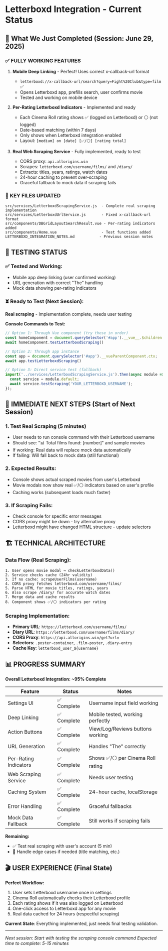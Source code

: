 # Letterboxd Integration - Current Status

## 🚀 What We Just Completed (Session: June 29, 2025)

### ✅ FULLY WORKING FEATURES
1. **Mobile Deep Linking** - Perfect! Uses correct x-callback-url format
   - `letterboxd://x-callback-url/search?query=Fight%20Club&type=film` ✅
   - Opens Letterboxd app, prefills search, user confirms movie
   - Tested and working on mobile device

2. **Per-Rating Letterboxd Indicators** - Implemented and ready
   - Each Cinema Roll rating shows ✅ (logged on Letterboxd) or ⚪ (not logged)
   - Date-based matching (within 7 days)
   - Only shows when Letterboxd integration enabled
   - Layout: `[medium] on [date] [✅/⚪] [rating total]`

3. **Real Web Scraping Service** - Fully implemented, ready to test
   - CORS proxy: `api.allorigins.win`
   - Scrapes: `letterboxd.com/username/films/` and `/diary/`
   - Extracts: titles, years, ratings, watch dates
   - 24-hour caching to prevent over-scraping
   - Graceful fallback to mock data if scraping fails

### 📁 KEY FILES UPDATED
```
src/services/LetterboxdScrapingService.js  - Complete real scraping implementation
src/services/LetterboxdUrlService.js       - Fixed x-callback-url format  
src/components/DBGridLayoutSearchResult.vue - Per-rating indicators added
src/components/Home.vue                    - Test functions added
LETTERBOXD_INTEGRATION_NOTES.md           - Previous session notes
```

## 🧪 TESTING STATUS

### ✅ Tested and Working:
- Mobile app deep linking (user confirmed working)
- URL generation with correct "The" handling
- Mock data showing per-rating indicators

### ⏳ Ready to Test (Next Session):
**Real scraping** - Implementation complete, needs user testing

**Console Commands to Test:**
```javascript
// Option 1: Through Vue component (try these in order)
const homeComponent = document.querySelector('#app').__vue__.$children.find(c => c.testLetterboxdScraping);
await homeComponent.testLetterboxdScraping()

// Option 2: Through app instance  
const app = document.querySelector('#app').__vueParentComponent.ctx;
await app.testLetterboxdScraping()

// Option 3: Direct service test (fallback)
import('../services/LetterboxdScrapingService.js').then(async module => {
  const service = module.default;
  await service.testScraping('YOUR_LETTERBOXD_USERNAME');
});
```

## 🎯 IMMEDIATE NEXT STEPS (Start of Next Session)

### 1. Test Real Scraping (5 minutes)
- User needs to run console command with their Letterboxd username
- Should see: "📊 Total films found: [number]" and sample movies
- If working: Real data will replace mock data automatically
- If failing: Will fall back to mock data (still functional)

### 2. Expected Results:
- Console shows actual scraped movies from user's Letterboxd
- Movie modals now show real ✅/⚪ indicators based on user's profile
- Caching works (subsequent loads much faster)

### 3. If Scraping Fails:
- Check console for specific error messages
- CORS proxy might be down - try alternative proxy
- Letterboxd might have changed HTML structure - update selectors

## 🏗️ TECHNICAL ARCHITECTURE

### Data Flow (Real Scraping):
```
1. User opens movie modal → checkLetterboxdData()
2. Service checks cache (24hr validity)
3. If no cache: scrapeUserFilms(username)
4. CORS proxy fetches letterboxd.com/username/films/
5. Parse HTML for movie titles, ratings, years
6. Also scrape /diary/ for accurate watch dates
7. Merge data and cache results
8. Component shows ✅/⚪ indicators per rating
```

### Scraping Implementation:
- **Primary URL**: `https://letterboxd.com/username/films/`
- **Diary URL**: `https://letterboxd.com/username/films/diary/`
- **CORS Proxy**: `https://api.allorigins.win/get?url=`
- **Selectors**: `.poster-container`, `.film-poster`, `.diary-entry`
- **Cache Key**: `letterboxd_user_${username}`

## 📊 PROGRESS SUMMARY

**Overall Letterboxd Integration: ~95% Complete**

| Feature | Status | Notes |
|---------|--------|-------|
| Settings UI | ✅ Complete | Username input field working |
| Deep Linking | ✅ Complete | Mobile tested, working perfectly |
| Action Buttons | ✅ Complete | View/Log/Reviews buttons working |
| URL Generation | ✅ Complete | Handles "The" correctly |
| Per-Rating Indicators | ✅ Complete | Shows ✅/⚪ per Cinema Roll rating |
| Web Scraping Service | ✅ Complete | Needs user testing |
| Caching System | ✅ Complete | 24-hour cache, localStorage |
| Error Handling | ✅ Complete | Graceful fallbacks |
| Mock Data Fallback | ✅ Complete | Still works if scraping fails |

**Remaining:** 
- ✅ Test real scraping with user's account (5 min)
- 🔧 Handle edge cases if needed (title matching, etc.)

## 🎬 USER EXPERIENCE (Final State)

**Perfect Workflow:**
1. User sets Letterboxd username once in settings
2. Cinema Roll automatically checks their Letterboxd profile  
3. Each rating shows if it was also logged on Letterboxd
4. One-click access to Letterboxd app for any movie
5. Real data cached for 24 hours (respectful scraping)

**Current State**: Everything implemented, just needs final testing validation.

---

*Next session: Start with testing the scraping console command*
*Expected time to complete: 5-15 minutes*